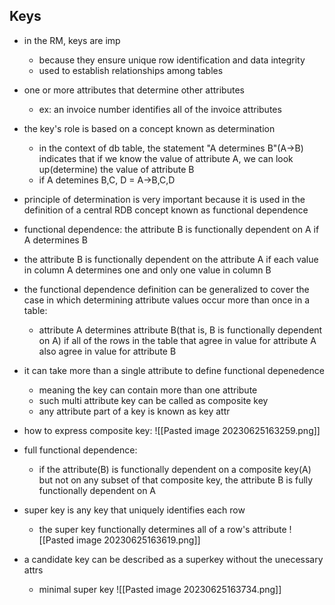 ## Keys
- in the RM, keys are imp
	- because they ensure unique row identification and data integrity
	- used to establish relationships among tables
- one or more attributes that determine other attributes
	- ex: an invoice number identifies all of the invoice attributes
- the key's role is based on a concept known as determination 
	- in the context of db table, the statement "A determines B"(A->B) indicates that if we know the value of attribute A, we can look up(determine) the value of attribute B
	- if A detemines B,C, D = A->B,C,D
- principle of determination is very important because it is used in the definition of a central RDB concept known as functional dependence
- functional dependence: the attribute B is functionally dependent on A if A determines B
- the attribute B is functionally dependent on the attribute A if each value in column A determines one and only one value in column B
- the functional dependence definition can be generalized to cover the case in which determining attribute values occur more than once in a table:
	- attribute A determines attribute B(that is, B is functionally dependent on A) if all of the rows in the table that agree in value for attribute A also agree in value for attribute B
- it can take more than a single attribute to define functional depenedence
	- meaning the key can contain more than one attribute
	- such multi attribute key can be called as composite key
	- any attribute part of a key is known as key attr
- how to express composite key:
![[Pasted image 20230625163259.png]]

- full functional dependence: 
	- if the attribute(B) is functionally dependent on a composite key(A) but not on any subset of that composite key, the attribute B is fully functionally dependent on A
- super key is any key that uniquely identifies each row
	- the super key functionally determines all of a row's attribute
![[Pasted image 20230625163619.png]]
- a candidate key can be described as a superkey without the unecessary attrs
	- minimal super key
![[Pasted image 20230625163734.png]]